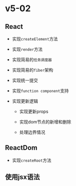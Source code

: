 # v5-02

## React

- 实现`createElement`方法

- 实现`render`方法

- 实现简易的`任务调度器`

- 实现简易的`fiber`架构

- 实现统一提交

- 实现`function component`支持

- 实现更新逻辑
    - 实现更新props
  
    - 实现dom节点的新增和删除
  
    - 处理边界情况

## ReactDom

- 实现`createRoot`方法

## 使用jsx语法